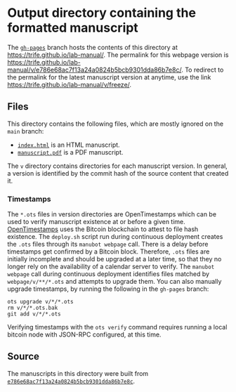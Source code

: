 # Output directory containing the formatted manuscript

The [`gh-pages`](https://github.com/trife/lab-manual/tree/gh-pages) branch hosts the contents of this directory at <https://trife.github.io/lab-manual/>.
The permalink for this webpage version is <https://trife.github.io/lab-manual/v/e786e68ac7f13a24a0824b5bcb9301dda86b7e8c/>.
To redirect to the permalink for the latest manuscript version at anytime, use the link <https://trife.github.io/lab-manual/v/freeze/>.

## Files

This directory contains the following files, which are mostly ignored on the `main` branch:

+ [`index.html`](index.html) is an HTML manuscript.
+ [`manuscript.pdf`](manuscript.pdf) is a PDF manuscript.

The `v` directory contains directories for each manuscript version.
In general, a version is identified by the commit hash of the source content that created it.

### Timestamps

The `*.ots` files in version directories are OpenTimestamps which can be used to verify manuscript existence at or before a given time.
[OpenTimestamps](https://opentimestamps.org/) uses the Bitcoin blockchain to attest to file hash existence.
The `deploy.sh` script run during continuous deployment creates the `.ots` files through its `manubot webpage` call.
There is a delay before timestamps get confirmed by a Bitcoin block.
Therefore, `.ots` files are initially incomplete and should be upgraded at a later time, so that they no longer rely on the availability of a calendar server to verify.
The `manubot webpage` call during continuous deployment identifies files matched by `webpage/v/**/*.ots` and attempts to upgrade them.
You can also manually upgrade timestamps, by running the following in the `gh-pages` branch:

```shell
ots upgrade v/*/*.ots
rm v/*/*.ots.bak
git add v/*/*.ots
```

Verifying timestamps with the `ots verify` command requires running a local bitcoin node with JSON-RPC configured, at this time.

## Source

The manuscripts in this directory were built from
[`e786e68ac7f13a24a0824b5bcb9301dda86b7e8c`](https://github.com/trife/lab-manual/commit/e786e68ac7f13a24a0824b5bcb9301dda86b7e8c).
